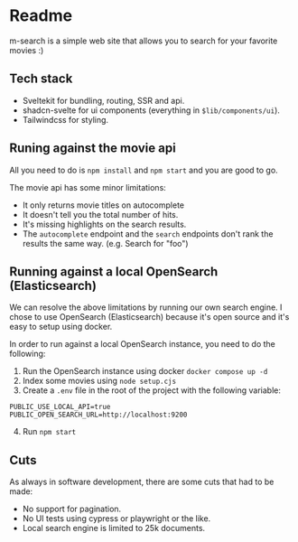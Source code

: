 # Readme

m-search is a simple web site that allows you to search for your favorite movies :)

## Tech stack

- Sveltekit for bundling, routing, SSR and api.
- shadcn-svelte for ui components (everything in `$lib/components/ui`).
- Tailwindcss for styling.

## Runing against the movie api

All you need to do is `npm install` and `npm start` and you are good to go.

The movie api has some minor limitations:

- It only returns movie titles on autocomplete
- It doesn't tell you the total number of hits.
- It's missing highlights on the search results.
- The `autocomplete` endpoint and the `search` endpoints don't rank the results the same way. (e.g. Search for "foo")

## Running against a local OpenSearch (Elasticsearch)

We can resolve the above limitations by running our own search engine. I chose to use OpenSearch (Elasticsearch) because it's open source and it's easy to setup using docker.

In order to run against a local OpenSearch instance, you need to do the following:

1. Run the OpenSearch instance using docker `docker compose up -d`
2. Index some movies using `node setup.cjs`
3. Create a `.env` file in the root of the project with the following variable:

```.env
PUBLIC_USE_LOCAL_API=true
PUBLIC_OPEN_SEARCH_URL=http://localhost:9200
```

4. Run `npm start`

## Cuts

As always in software development, there are some cuts that had to be made:

- No support for pagination.
- No UI tests using cypress or playwright or the like.
- Local search engine is limited to 25k documents.
